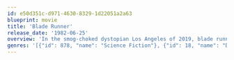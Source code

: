 ```yaml
---
id: e50d351c-d971-4630-8329-1d22051a2a63
blueprint: movie
title: 'Blade Runner'
release_date: '1982-06-25'
overview: 'In the smog-choked dystopian Los Angeles of 2019, blade runner Rick Deckard is called out of retirement to terminate a quartet of replicants who have escaped to Earth seeking their creator for a way to extend their short life spans.'
genres: '[{"id": 878, "name": "Science Fiction"}, {"id": 18, "name": "Drama"}, {"id": 53, "name": "Thriller"}]'
---
```

